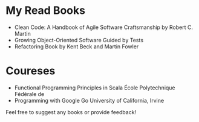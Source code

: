 # My Read Books

* Clean Code: A Handbook of Agile Software Craftsmanship by Robert C. Martin
* Growing Object-Oriented Software Guided by Tests
* Refactoring Book by Kent Beck and Martin Fowler

# Coureses

* Functional Programming Principles in Scala École Polytechnique Fédérale de
* Programming with Google Go University of California, Irvine

Feel free to suggest any books or provide feedback!
